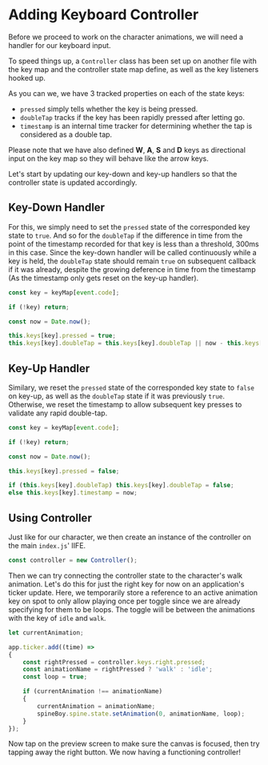 # Adding Keyboard Controller

Before we proceed to work on the character animations, we will need a handler for our keyboard input.

To speed things up, a `Controller` class has been set up on another file with the key map and the controller state map define, as well as the key listeners hooked up.

As you can we, we have 3 tracked properties on each of the state keys:

- `pressed` simply tells whether the key is being pressed.
- `doubleTap` tracks if the key has been rapidly pressed after letting go.
- `timestamp` is an internal time tracker for determining whether the tap is considered as a double tap.

Please note that we have also defined **W**, **A**, **S** and **D** keys as directional input on the key map so they will behave like the arrow keys.

Let's start by updating our key-down and key-up handlers so that the controller state is updated accordingly.

## Key-Down Handler

For this, we simply need to set the `pressed` state of the corresponded key state to `true`. And so for the `doubleTap` if the difference in time from the point of the timestamp recorded for that key is less than a threshold, 300ms in this case. Since the key-down handler will be called continuously while a key is held, the `doubleTap` state should remain `true` on subsequent callback if it was already, despite the growing deference in time from the timestamp (As the timestamp only gets reset on the key-up handler).

```javascript
const key = keyMap[event.code];

if (!key) return;

const now = Date.now();

this.keys[key].pressed = true;
this.keys[key].doubleTap = this.keys[key].doubleTap || now - this.keys[key].timestamp < 300;
```

## Key-Up Handler

Similary, we reset the `pressed` state of the corresponded key state to `false` on key-up, as well as the `doubleTap` state if it was previously `true`. Otherwise, we reset the timestamp to allow subsequent key presses to validate any rapid double-tap.

```javascript
const key = keyMap[event.code];

if (!key) return;

const now = Date.now();

this.keys[key].pressed = false;

if (this.keys[key].doubleTap) this.keys[key].doubleTap = false;
else this.keys[key].timestamp = now;
```

## Using Controller

Just like for our character, we then create an instance of the controller on the main `index.js`' IIFE.

```javascript
const controller = new Controller();
```

Then we can try connecting the controller state to the character's walk animation. Let's do this for just the right key for now on an application's ticker update. Here, we temporarily store a reference to an active animation key on spot to only allow playing once per toggle since we are already specifying for them to be loops. The toggle will be between the animations with the key of `idle` and `walk`.

```javascript
let currentAnimation;

app.ticker.add((time) =>
{
    const rightPressed = controller.keys.right.pressed;
    const animationName = rightPressed ? 'walk' : 'idle';
    const loop = true;

    if (currentAnimation !== animationName)
    {
        currentAnimation = animationName;
        spineBoy.spine.state.setAnimation(0, animationName, loop);
    }
});
```

Now tap on the preview screen to make sure the canvas is focused, then try tapping away the right button. We now having a functioning controller!